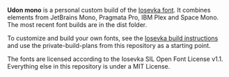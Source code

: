 **Udon mono** is a personal custom build of the [Iosevka font](https://github.com/be5invis/Iosevka). It combines elements from JetBrains Mono, Pragmata Pro, IBM Plex and Space Mono. The most recent font builds are in the dist folder.

To customize and build your own fonts, see the [Iosevka build instructions](https://github.com/be5invis/Iosevka/blob/main/doc/custom-build.md) and use the private-build-plans from this repository as a starting point.

The fonts are licensed according to the Iosevka SIL Open Font License v1.1. Everything else in this repository is under a MIT License.